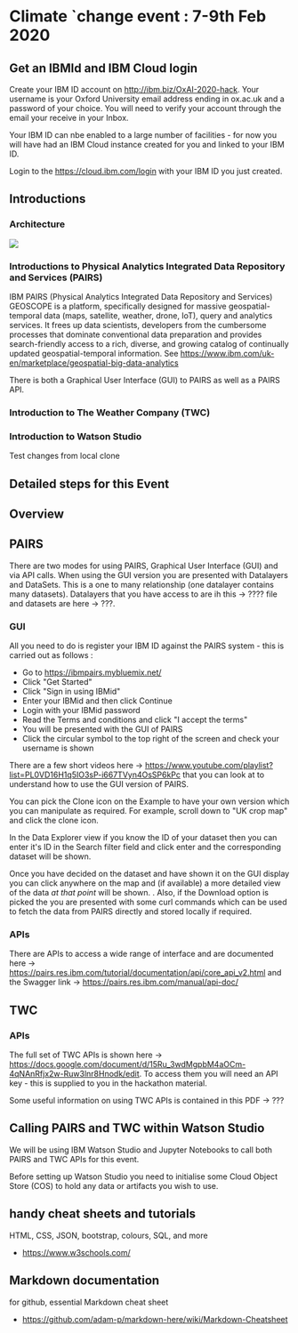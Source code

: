 # Climate `change event : 7-9th Feb 2020

## Get an IBMId and IBM Cloud login

Create your IBM ID account on http://ibm.biz/OxAI-2020-hack. Your username is your Oxford University email address ending in ox.ac.uk and a password of your choice. You will need to verify your account through the email your receive in your Inbox.

Your IBM ID can nbe enabled to a large number of facilities - for now you will have had an IBM Cloud instance created for you and linked to your IBM ID.

Login to the https://cloud.ibm.com/login with your IBM ID you just created.

## Introductions

### Architecture

![](https://github.com/kwiatks/climate-change-setup-oxford/blob/master/images/ox-architecture.png)

### Introductions to Physical Analytics Integrated Data Repository and Services (PAIRS)

IBM PAIRS (Physical Analytics Integrated Data Repository and Services) GEOSCOPE is a platform, specifically designed for massive geospatial-temporal data (maps, satellite, weather, drone, IoT), query and analytics services. It frees up data scientists, developers from the cumbersome processes that dominate conventional data preparation and provides search-friendly access to a rich, diverse, and growing catalog of continually updated geospatial-temporal information.  See https://www.ibm.com/uk-en/marketplace/geospatial-big-data-analytics

There is both a Graphical User Interface (GUI) to PAIRS as well as a PAIRS API.

### Introduction to The Weather Company (TWC)

### Introduction to Watson Studio

Test changes from local clone

## Detailed steps for this Event

## Overview

<Diagram>

## PAIRS

There are two modes for using PAIRS, Graphical User Interface (GUI) and via API calls.  When using the GUI version you are presented with Datalayers and DataSets.  This is a one to many relationship (one datalayer contains many datasets).  Datalayers that you have access to are ih this -> ???? file and datasets are here -> ???.

### GUI
All you need to do is register your IBM ID against the PAIRS system - this is carried out as follows :
- Go to https://ibmpairs.mybluemix.net/
- Click "Get Started"
- Click "Sign in using IBMid"
- Enter your IBMid and then click Continue
- Login with your IBMid password
- Read the Terms and conditions and click "I accept the terms"
- You will be presented with the GUI of PAIRS
- Click the circular symbol to the top right of the screen and check your username is shown

There are a few short videos here -> https://www.youtube.com/playlist?list=PL0VD16H1q5IO3sP-i667TVyn4OsSP6kPc that you can look at to understand how to use the GUI version of PAIRS.

You can pick the Clone icon on the Example to have your own version which you can manipulate as required.  For example, scroll down to "UK crop map" and click the clone icon.   

In the Data Explorer view if you know the ID of your dataset then you can enter it's ID in the Search filter field and click enter and the corresponding dataset will be shown.

Once you have decided on the dataset and have shown it on the GUI display you can click anywhere on the map and (if available) a more detailed view of the data *at that point* will be shown.  <need diagram>.  Also, if the Download option is picked the you are presented with some curl commands which can be used to fetch the data from PAIRS directly and stored locally if required.

### APIs
There are APIs to access a wide range of interface and are documented here ->  https://pairs.res.ibm.com/tutorial/documentation/api/core_api_v2.html and the Swagger link -> https://pairs.res.ibm.com/manual/api-doc/


###

<steps on registering your IBM ID so you can call PAIRS>

## TWC

### APIs
The full set of TWC APIs is shown here -> https://docs.google.com/document/d/15Ru_3wdMgpbM4aOCm-4qNAnRfjx2w-Ruw3lnr8Hnodk/edit.  To access them you will need an API key - this is supplied to you in the hackathon material.

Some useful information on using TWC APIs is contained in this PDF -> ???

## Calling PAIRS and TWC within Watson Studio

We will be using IBM Watson Studio and Jupyter Notebooks to call both PAIRS and TWC APIs for this event.  

Before setting up Watson Studio you need to initialise some Cloud Object Store (COS) to hold any data or artifacts you wish to use.

## handy cheat sheets and tutorials
HTML, CSS, JSON, bootstrap, colours, SQL, and more
+ https://www.w3schools.com/

## Markdown documentation
for github, essential Markdown cheat sheet
+ https://github.com/adam-p/markdown-here/wiki/Markdown-Cheatsheet
